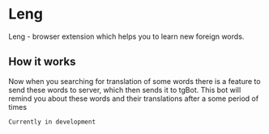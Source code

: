 # Leng

Leng - browser extension which helps you to
learn new foreign words.

##  How it works

Now when you searching for translation 
of some words there is a feature to 
send these words to server, which then sends it
to tgBot. This bot will remind you about these words
and their translations after a some period of times



```sh
Currently in development
```
